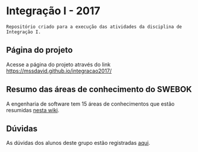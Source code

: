 # Integração I - 2017

    Repositório criado para a execução das atividades da disciplina de Integração I.
## Página do projeto

Acesse a página do projeto através do link https://mssdavid.github.io/integracao2017/  
## Resumo das áreas de conhecimento do SWEBOK

A engenharia de software tem 15 áreas de conhecimentos que estão resumidas [nesta wiki](https://github.com/MSSDavid/integracao2017/wiki/Resumo-das-%C3%81reas-de-Conhecimento-do-SWEBOK).
## Dúvidas

As dúvidas dos alunos deste grupo estão registradas [aqui](https://github.com/MSSDavid/integracao2017/wiki/duvidas-plano).
